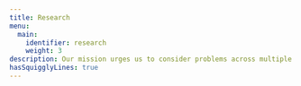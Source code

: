```yaml
---
title: Research
menu:
  main:
    identifier: research
    weight: 3
description: Our mission urges us to consider problems across multiple subject areas, both applied and theoretical.  We pursue these problems in the open and share our results in recorded talks and published papers.
hasSquigglyLines: true
---
```


